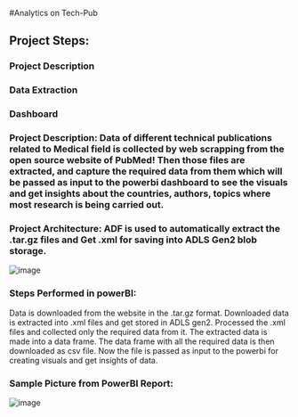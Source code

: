 #Analytics on Tech-Pub

## Project Steps:

### Project Description
### Data Extraction
### Dashboard

### Project Description: Data of different technical publications related to Medical field is collected by web scrapping from the open source website of PubMed! Then those files are extracted, and capture the required data from them which will be passed as input to the powerbi dashboard to see the visuals and get insights about the countries, authors, topics where most research is being carried out.

### Project Architecture: ADF is used to automatically extract the .tar.gz files and Get .xml for saving into ADLS Gen2 blob storage.
![image](https://user-images.githubusercontent.com/123322861/235358934-8c819be9-4730-4934-971b-a6a468d7b124.png)

### Steps Performed in powerBI:
Data is downloaded from the website in the .tar.gz format.
Downloaded data is extracted into .xml files and get stored in ADLS gen2.
Processed the .xml files and collected only the required data from it.
The extracted data is made into a data frame.
The data frame with all the required data is then downloaded as csv file. 
Now the file is passed as input to the powerbi for creating visuals and get insights of data.

### Sample Picture from PowerBI Report:

![image](https://user-images.githubusercontent.com/123322861/235359091-668c1537-2646-4f67-a948-bc3919fa83eb.png)










